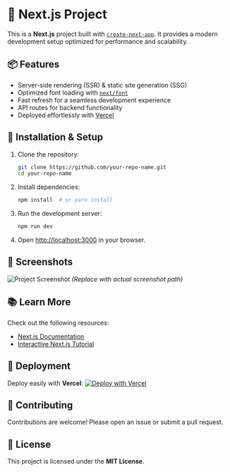 # 🚀 Next.js Project

This is a **Next.js** project built with [`create-next-app`](https://github.com/vercel/next.js/tree/canary/packages/create-next-app). It provides a modern development setup optimized for performance and scalability.

## 📦 Features
- Server-side rendering (SSR) & static site generation (SSG)
- Optimized font loading with [`next/font`](https://nextjs.org/docs/app/building-your-application/optimizing/fonts)
- Fast refresh for a seamless development experience
- API routes for backend functionality
- Deployed effortlessly with [Vercel](https://vercel.com)

## 🔧 Installation & Setup

1. Clone the repository:
   ```bash
   git clone https://github.com/your-repo-name.git
   cd your-repo-name
   ```
2. Install dependencies:
   ```bash
   npm install  # or yarn install
   ```
3. Run the development server:
   ```bash
   npm run dev
   ```
4. Open [http://localhost:3000](http://localhost:3000) in your browser.

## 📸 Screenshots
![Project Screenshot](./screenshot.png) *(Replace with actual screenshot path)*

## 📚 Learn More
Check out the following resources:
- [Next.js Documentation](https://nextjs.org/docs)
- [Interactive Next.js Tutorial](https://nextjs.org/learn)

## 🚀 Deployment
Deploy easily with **Vercel**:
[![Deploy with Vercel](https://vercel.com/button)](https://vercel.com/new?utm_source=create-next-app)

## 🤝 Contributing
Contributions are welcome! Please open an issue or submit a pull request.

## 📝 License
This project is licensed under the **MIT License**.
